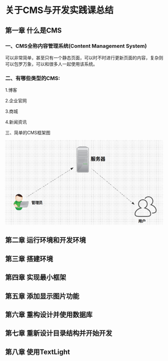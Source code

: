 # 关于CMS与开发实践课总结
## 第一章 什么是CMS
### 一、CMS全称内容管理系统(Content Management System)
<p>可以非常简单，甚至只有一个静态页面，可以时不时进行更新页面的内容，复杂则可以包罗万象，可以和很多人一起使用该系统。</p>

### 二、有哪些类型的CMS:
<p> 1.博客 </p>
<p> 2.企业官网 </p>
<p> 3.商城 </p>
<p> 4.新闻资讯 </p>
<p> 三、简单的CMS框架图 </p>

<img src="./image/简单的CMS架构图.png"/>

## 第二章 运行环境和开发环境
## 第三章 搭建环境
## 第四章 实现最小框架
## 第五章 添加显示图片功能
## 第六章 重构设计并使用数据库
## 第七章 重新设计目录结构并开始开发
## 第八章 使用TextLight
